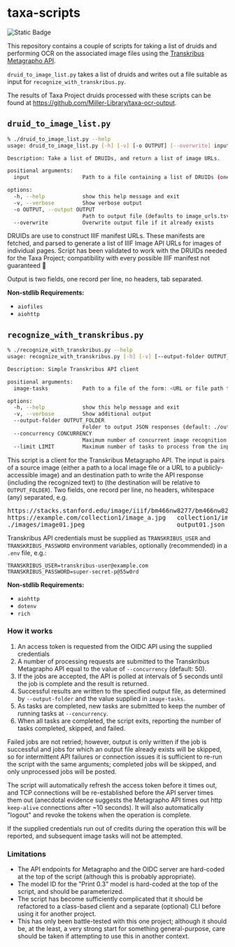 # taxa-scripts
![Static Badge](https://img.shields.io/badge/python-%E2%89%A53.10-blue?logo=python&logoColor=white)

This repository contains a couple of scripts for taking a list of druids and performing OCR on the associated image files using the [Transkribus Metagrapho API](https://www.transkribus.org/metagrapho/documentation).

`druid_to_image_list.py` takes a list of druids and writes out a file suitable as input for `recognize_with_transkribus.py`.

The results of Taxa Project druids processed with these scripts can be found at https://github.com/Miller-Library/taxa-ocr-output.


## `druid_to_image_list.py`

```sh
% ./druid_to_image_list.py --help
usage: druid_to_image_list.py [-h] [-v] [-o OUTPUT] [--overwrite] input

Description: Take a list of DRUIDs, and return a list of image URLs.

positional arguments:
  input                 Path to a file containing a list of DRUIDs (one per line)

options:
  -h, --help            show this help message and exit
  -v, --verbose         Show verbose output
  -o OUTPUT, --output OUTPUT
                        Path to output file (defaults to image_urls.tsv)
  --overwrite           Overwrite output file if it already exists
```

DRUIDs are use to construct IIIF manifest URLs.  These manifests are fetched, and parsed to generate a list of IIIF Image API URLs for images of individual pages.  Script has been validated to work with the DRUIDs needed for the Taxa Project; compatibility with every possible IIIF manifest not guaranteed 🙂

Output is two fields, one record per line, no headers, tab separated.


**Non-stdlib Requirements:**
* `aiofiles`
* `aiohttp`


## `recognize_with_transkribus.py`

```sh
% ./recognize_with_transkribus.py --help
usage: recognize_with_transkribus.py [-h] [-v] [--output-folder OUTPUT_FOLDER] [--concurrency CONCURRENCY] [--limit LIMIT] image-tasks

Description: Simple Transkribus API client

positional arguments:
  image-tasks           Path to a file of the form: <URL or file path to image> <filename/for/response.json> (one record per line)

options:
  -h, --help            show this help message and exit
  -v, --verbose         Show additional output
  --output-folder OUTPUT_FOLDER
                        Folder to output JSON responses (default: ./output)
  --concurrency CONCURRENCY
                        Maximum number of concurrent image recognition tasks (default: 50)
  --limit LIMIT         Maximum number of tasks to process from the input file (includes skipped/failed tasks) (default: all)
```

This script is a client for the Transkribus Metagrapho API.  The input is pairs of a source image (either a path to a local image file or a URL to a publicly-accessible image) and an destination path to write the API response (including the recognized text) to (the destination will be relative to `OUTPUT_FOLDER`).  Two fields, one record per line, no headers, whitespace (any) separated, e.g.

<pre>
https://stacks.stanford.edu/image/iiif/bm466nw8277/bm466nw8277_0001/full/full/0/default.jpg   bm466nw8277/bm466nw8277_0001.json
https://example.com/collection1/image_a.jpg   collection1/image_a.ocr.json
./images/image01.jpeg                         output01.json
</pre>

Transkribus API credentials must be supplied as `TRANSKRIBUS_USER` and `TRANSKRIBUS_PASSWORD` environment variables, optionally (recommended) in a `.env` file, e.g.:

```env
TRANSKRIBUS_USER=transkribus-user@example.com
TRANSKRIBUS_PASSWORD=super-secret-p@55w0rd
```

**Non-stdlib Requirements:**
* `aiohttp`
* `dotenv`
* `rich`


### How it works

1. An access token is requested from the OIDC API using the supplied credentials
2. A number of processing requests are submitted to the Transkribus Metagrapho API equal to the value of `--concurrency` (default: 50).
3. If the jobs are accepted, the API is polled at intervals of 5 seconds until the job is complete and the result is returned.
4. Successful results are written to the specified output file, as determined by `--output-folder` and the value supplied in `image-tasks`.
5. As tasks are completed, new tasks are submitted to keep the number of running tasks at `--concurrency`.
6. When all tasks are completed, the script exits, reporting the number of tasks completed, skipped, and failed.

Failed jobs are not retried; however, output is only written if the job is successful and jobs for which an output file already exists will be skipped, so for intermittent API failures or connection issues it is sufficient to re-run the script with the same arguments; completed jobs will be skipped, and only unprocessed jobs will be posted.

The script will automatically refresh the access token before it times out, and TCP connections will be re-established before the API server times them out (anecdotal evidence suggests the Metagrapho API times out http `keep-alive` connections after ~10 seconds).  It will also automatically "logout" and revoke the tokens when the operation is complete.

If the supplied credentials run out of credits during the operation this will be reported, and subsequent image tasks will not be attempted.


### Limitations

* The API endpoints for Metagrapho and the OIDC server are hard-coded at the top of the script (although this is probably appropriate).
* The model ID for the "Print 0.3" model is hard-coded at the top of the script, and should be parameterized.
* The script has become sufficiently complicated that it should be refactored to a class-based client and a separate (optional) CLI before using it for another project.
* This has only been battle-tested with this one project; although it should be, at the least, a very strong start for something general-purpose, care should be taken if attempting to use this in another context.
